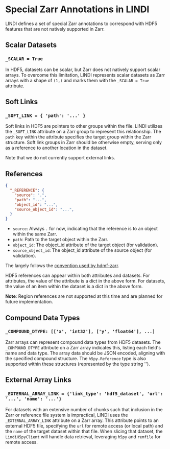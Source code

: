# Special Zarr Annotations in LINDI

LINDI defines a set of special Zarr annotations to correspond with HDF5 features that are not natively supported in Zarr.

## Scalar Datasets

### `_SCALAR = True`

In HDF5, datasets can be scalar, but Zarr does not natively support scalar arrays. To overcome this limitation, LINDI represents scalar datasets as Zarr arrays with a shape of `(1,)` and marks them with the `_SCALAR = True` attribute.

## Soft Links

### `_SOFT_LINK = { 'path': '...' }`

Soft links in HDF5 are pointers to other groups within the file. LINDI utilizes the `_SOFT_LINK` attribute on a Zarr group to represent this relationship. The `path` key within the attribute specifies the target group within the Zarr structure. Soft link groups in Zarr should be otherwise empty, serving only as a reference to another location in the dataset.

Note that we do not currently support external links.

## References

```json
{
  "_REFERENCE": {
    "source": ".",
    "path": "...",
    "object_id": "...",
    "source_object_id": "...",
  }
}
```

- `source`: Always `.` for now, indicating that the reference is to an object within the same Zarr.
- `path`: Path to the target object within the Zarr.
- `object_id`: The object_id attribute of the target object (for validation).
- `source_object_id`: The object_id attribute of the source object (for validation).

The largely follows the [convention used by hdmf-zarr](https://hdmf-zarr.readthedocs.io/en/latest/storage.html#storing-object-references-in-attributes). 

HDF5 references can appear within both attributes and datasets. For attributes, the value of the attribute is a dict in the above form. For datasets, the value of an item within the dataset is a dict in the above form.

**Note**: Region references are not supported at this time and are planned for future implementation.

## Compound Data Types

### `_COMPOUND_DTYPE: [['x', 'int32'], ['y', 'float64'], ...]`

Zarr arrays can represent compound data types from HDF5 datasets. The `_COMPOUND_DTYPE` attribute on a Zarr array indicates this, listing each field's name and data type. The array data should be JSON encoded, aligning with the specified compound structure. The `h5py.Reference` type is also supported within these structures (represented by the type string '<REFERENCE>').

## External Array Links

### `_EXTERNAL_ARRAY_LINK = {'link_type': 'hdf5_dataset', 'url': '...', 'name': '...'}`

For datasets with an extensive number of chunks such that inclusion in the Zarr or reference file system is impractical, LINDI uses the `_EXTERNAL_ARRAY_LINK` attribute on a Zarr array. This attribute points to an external HDF5 file, specifying the `url` for remote access (or local path) and the `name` of the target dataset within that file. When slicing that dataset, the `LindiH5pyClient` will handle data retrieval, leveraging `h5py` and `remfile` for remote access.